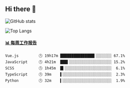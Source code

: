 ## Hi there 👋

![GitHub stats](https://github-readme-stats.orilight.top/api?username=orilights)

![Top Langs](https://github-readme-stats.orilight.top/api/top-langs/?username=orilights&layout=compact)

<!-- waka-box start -->
#### <a href="https://gist.github.com/92c8d5b388768c10efcba86e82b7c4fb" target="_blank">📊 每周工作报告</a>
```text
Vue.js         🕓 19h17m ███████████████▍░░░░░░░ 67.1%
JavaScript     🕓 4h21m  ███▍░░░░░░░░░░░░░░░░░░░ 15.2%
SCSS           🕓 1h45m  █▍░░░░░░░░░░░░░░░░░░░░░  6.1%
TypeScript     🕓 39m    ▌░░░░░░░░░░░░░░░░░░░░░░  2.3%
Python         🕓 32m    ▍░░░░░░░░░░░░░░░░░░░░░░  1.9%
```
<!-- Powered by https://github.com/journey-ad/waka-box-go . -->
<!-- waka-box end -->
